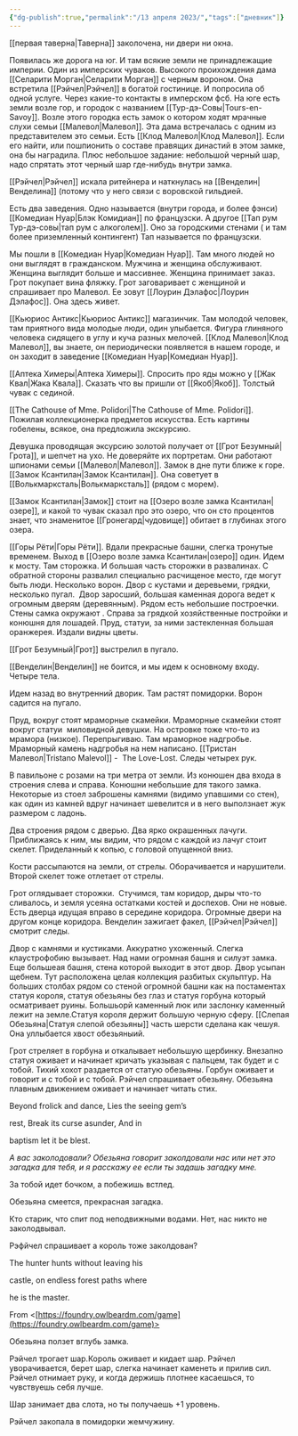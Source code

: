 ```yaml
---
{"dg-publish":true,"permalink":"/13 апреля 2023/","tags":["дневник"]}
---
```


[[первая таверна\|Таверна]] заколочена, ни двери ни окна.

Появилась же дорога на юг. И там всякие земли не принадлежащие империи. Один из имперских чуваков. Высокого проихождения дама [[Селарити Морган\|Селарити Морган]] с черным вороном. Она встретила [[Рэйчел\|Рэйчел]] в богатой гостинице. И попросила об одной услуге. Через какие-то контакты в имперском фсб. На юге есть земли возле гор, и городок с названием [[Тур-дэ-Совы\|Tours-en-Savoy]]. Возле этого городка есть замок о котором ходят мрачные слухи семьи [[Малевол\|Малевол]]. Эта дама встречалась с одним из представителем это семьи. Есть [[Клод Малевол\|Клод Малевол]]. Если его найти, или пошпионить о составе правящих династий в этом замке, она бы наградила. Плюс небольшое задание: небольшой черный шар, надо спрятать этот черный шар где-нибудь внутри замка.

[[Рэйчел\|Рэйчел]] искала ритейнера и наткнулась на [[Венделин\|Венделина]] (потому что у него связи с воровской гильдией.

Есть два заведения. Одно называется (внутри города, и более фэнси) [[Комедиан Нуар\|Блэк Комидиан]] по французски. А другое [[Тап рум Тур-дэ-совы\|тап рум с алкоголем]]. Оно за городскими стенами ( и там более приземленный контингент) Тап называется по французски.

Мы пошли в [[Комедиан Нуар\|Комедиан Нуар]]. Там много людей но они выглядят в гражданском. Мужчина и женщина обслуживают. Женщина выглядит больше и массивнее. Женщина принимает заказ. Грот покупает вина фляжку. Грот заговаривает с женщиной и спрашивает про Малевол. Ее зовут [[Лоурин Дэлафос\|Лоурин Дэлафос]]. Она здесь живет.

[[Кьюриос Антикс\|Кьюриос Антикс]] магазинчик. Там молодой человек, там приятного вида молодые люди, один улыбается. Фигура глиняного человека сидящего в углу и куча разных мелочей. [[Клод Малевол\|Клод Малевол]], вы знаете, он периодически появляется в нашем городе, и он заходит в заведение [[Комедиан Нуар\|Комедиан Нуар]].

[[Аптека Химеры\|Аптека Химеры]]. Спросить про яды можно у [[Жак Квал\|Жака Квала]]. Сказать что вы пришли от [[Якоб\|Якоб]]. Толстый чувак с сединой.

[[The Cathouse of Mme. Polidori\|The Cathouse of Mme. Polidori]]. Пожилая коллекционерка предметов искусства. Есть картины гобелены, всякое, она предложила экскурсию.

Девушка проводящая эксурсию золотой получает от [[Грот Безумный\|Грота]], и шепчет на ухо. Не доверяйте их портретам. Они работают шпионами семьи [[Малевол\|Малевол]]. Замок в дне пути ближе к горе. [[Замок Ксантилан\|Замок Ксантилан]]. Она советует в [[Волькмарксталь\|Волькмарксталь]] (рядом с морем).

[[Замок Ксантилан\|Замок]] стоит на [[Озеро возле замка Ксантилан\|озере]], и какой то чувак сказал про это озеро, что он сто процентов знает, что знаменитое [[Гронегард\|чудовище]] обитает в глубинах этого озера.

[[Горы Рёти\|Горы Рёти]]. Вдали прекрасные башни, слегка тронутые временем. Выход в [[Озеро возле замка Ксантилан\|озеро]] один. Идем к мосту. Там сторожка. И большая часть сторожки в развалинах. С обратной стороны развалил специально расчищеное место, где могут быть люди. Несколько ворон. Двор с кустами и деревьеми, грядки, несколько пугал.  Двор заросший, большая каменная дорога ведет к огромным дверям (деревянным). Рядом есть небольшие построечки. Стены самка окружают . Справа за грядкой хозяйственные постройки и конюшня для лошадей. Пруд, статуи, за ними застекленная большая оранжерея. Издали видны цветы.

[[Грот Безумный\|Грот]] выстрелил в пугало.

[[Венделин\|Венделин]] не боится, и мы идем к основному входу. Четыре тела.

Идем назад во внутренний дворик. Там растят помидорки. Ворон садится на пугало.

Пруд, вокруг стоят мраморные скамейки. Мраморные скамейки стоят вокруг статуи  миловидной девушки. На островке тоже что-то из мрамора (низкое). Перепрыгиваю. Там мраморное надгробье. Мраморный камень надгробья на нем написано. [[Тристан Малевол\|Tristano Malevol]] -  The Love-Lost. Следы четырех рук.

В павильоне с розами на три метра от земли. Из конюшен два входа в строения слева и справа. Конюшни небольшие для такого замка. Некоторые из стоел заброшены камнями (видимо упавшими со стен), как один из камней вдруг начинает шевелится и в него выползнает жук размером с ладонь.

Два строения рядом с дверью. Два ярко окрашенных лачуги. Приближаясь к ним, мы видим, что рядом с каждой из лачуг стоит скелет. Приделанный к копью, с головой опущенной вниз.

Кости рассыпаются на земли, от стрелы. Оборачивается и нарушители. Второй скелет тоже отлетает от стрелы.

Грот оглядывает сторожки.  Стучимся, там коридор, дыры что-то сливалось, и земля усеяна остатками костей и доспехов. Они не новые. Есть дверца идущая вправо в середине коридора. Огромные двери на другом конце коридора. Венделин зажигает факел, [[Рэйчел\|Рэйчел]] смотрит следы.

Двор с камнями и кустиками. Аккуратно ухоженный. Слегка клаустрофобию вызывает. Над нами огромная башня и силуэт замка. Еще большеая башня, стена которой выходит в этот двор. Двор усыпан щебнем. Тут расположена целая коллекция разбитых скульптур. На больших столбах рядом со стеной огромной башни как на постаментах статуя короля, статуя обезьяны без глаз и статуя горбуна который осматривает руины. Большьорй каменный люк или заслонку каменный лежит на земле.Статуя короля держит большую черную сферу. [[Слепая Обезьяна\|Статуя слепой обезьяны]] часть шерсти сделана как чешуя. Она уллыбается хвост обезьяныий.

Грот стреляет в горбуна и откалывает небольшую щербинку. Внезапно статуя оживает и начинает кричать указывая с пальцем, так будет и с тобой. Тихий хохот раздается от статую обезьяны. Горбун оживает и говорит и с тобой и с тобой. Рэйчел спрашивает обезьяну. Обезьяна плавным движением оживает и начинает читать стих.

Beyond frolick and dance, Lies the seeing gem’s

rest, Break its curse asunder, And in

baptism let it be blest.

<cite>А вас заколодовали? Обезьяна говорит заколдовали нас или нет это загадка для тебя, и я расскажу ее если ты задашь загадку мне.</cite>

За тобой идет бочком, а побежишь встлед.

Обезьяна смеется, прекрасная загадка.

Кто старик, что спит под неподвижными водами. Нет, нас никто не заколодвывал.

Рэфйчел спрашивает а король тоже заколдован?

The hunter hunts without leaving his

castle, on endless forest paths where

he is the master.

From <[https://foundry.owlbeardm.com/game](https://foundry.owlbeardm.com/game)>

Обезьяна ползет вглубь замка.

Рэйчел трогает шар.Король оживает и кидает шар. Рэйчел уворачивается, берет шар, слегка начинает каменеть и прилив сил. Рэйчел отнимает руку, и когда держишь плотнее касаешься, то чувствуешь себя лучше.

Шар занимает два слота, но ты получаешь +1 уровень.

Рэйчел закопала в помидорки жемчужину.